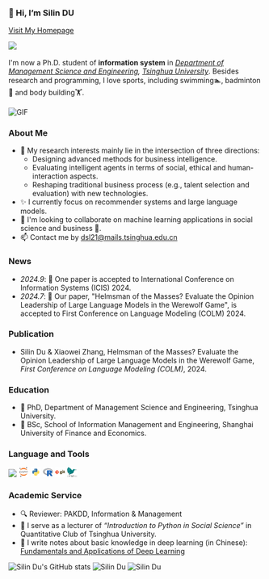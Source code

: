 ### 👋 Hi, I’m Silin DU </font>

[Visit My Homepage](https://doslim.github.io)

<div align="left">
  <img src="https://visitor-badge.laobi.icu/badge?page_id=Doslim.Doslim"  />
</div>

I'm now a Ph.D. student of **information system** in *[Department of Management Science and Engineering](https://www.sem.tsinghua.edu.cn/mse/), [Tsinghua University](https://www.tsinghua.edu.cn/)*. Besides research and programming, I love sports, including swimming🏊, badminton🏸️ and body building🏋️. 

 <img align="center" alt="GIF" src="https://media0.giphy.com/media/qgQUggAC3Pfv687qPC/giphy.gif?cid=ecf05e47pcnf60xwxirs8y1bhtcqkqilodjw2coxx1y5i1n2&rid=giphy.gif&ct=g" />
 
### About Me
- 👀 My research interests mainly lie in the intersection of three directions:
  - Designing advanced methods for business intelligence.
  - Evaluating intelligent agents in terms of social, ethical and human-interaction aspects.
  - Reshaping traditional business process (e.g., talent selection and evaluation) with new technologies.
- ✨ I currently focus on recommender systems and large language models.
- 🙌 I'm looking to collaborate on machine learning applications in social science and business 🤝.
- 📫 Contact me by dsl21@mails.tsinghua.edu.cn

### News
<div class="scrollable">
  <ul>
  <li> <i>2024.9</i>: 🎲 One paper is accepted to International Conference on Information Systems (ICIS) 2024. </li>
  <li> <i>2024.7</i>: 🎲 Our paper, "Helmsman of the Masses? Evaluate the Opinion Leadership of Large Language Models in the Werewolf Game", is accepted to First Conference on Language Modeling (COLM) 2024. </li>
  </ul>
</div>

### Publication
- Silin Du & Xiaowei Zhang, Helmsman of the Masses? Evaluate the Opinion Leadership of Large Language Models in the Werewolf Game, *First Conference on Language Modeling (COLM)*, 2024. 

### Education
- 🏫 PhD, Department of Management Science and Engineering, Tsinghua University.
- 🏫 BSc, School of Information Management and Engineering, Shanghai University of Finance and Economics.

### Language and Tools

<code><img height="20" src="https://pytorch.org/assets/images/logo-icon.svg"></code>
<code><img height="20" src="https://raw.githubusercontent.com/github/explore/80688e429a7d4ef2fca1e82350fe8e3517d3494d/topics/jupyter-notebook/jupyter-notebook.png"></code>
<code><img height="20" src="https://raw.githubusercontent.com/github/explore/80688e429a7d4ef2fca1e82350fe8e3517d3494d/topics/python/python.png"></code>
<code><img height="20" src="https://raw.githubusercontent.com/github/explore/80688e429a7d4ef2fca1e82350fe8e3517d3494d/topics/r/r.png"></code>
<code><img height="20" src="https://raw.githubusercontent.com/github/explore/80688e429a7d4ef2fca1e82350fe8e3517d3494d/topics/git/git.png"></code>
<code><img height="20" src="https://raw.githubusercontent.com/github/explore/80688e429a7d4ef2fca1e82350fe8e3517d3494d/topics/latex/latex.png"></code>


### Academic Service
- 🔍 Reviewer: PAKDD, Information & Management
- 📖 I serve as a lecturer of *“Introduction to Python in Social Science”* in Quantitative Club of Tsinghua University.
- 📖 I write notes about basic knowledge in deep learning (in Chinese): [Fundamentals and Applications of Deep Learning](https://github.com/doslim/Fundamentals-and-Applications-of-Deep-Learning)
<!--- - 👨‍🏫 TA for undergraduate courses: Java Programming and Fundamentals of Business Computing and Intelligent Analytics --->

![Silin Du's GitHub stats](https://github-readme-stats.vercel.app/api?username=doslim&theme=monokai&show_icons=true&count_private=true&include_all_commits=true) ![Silin Du](https://github-readme-stats.vercel.app/api/top-langs/?username=doslim&hide=html&layout=compact&theme=monokai)
![Silin Du](https://github-profile-summary-cards.vercel.app/api/cards/profile-details?username=doslim&theme=monokai&count_private=true&include_all_commits=true)

<!---
doslim/doslim is a ✨ special ✨ repository because its `README.md` (this file) appears on your GitHub profile.
You can click the Preview link to take a look at your changes.
--->
